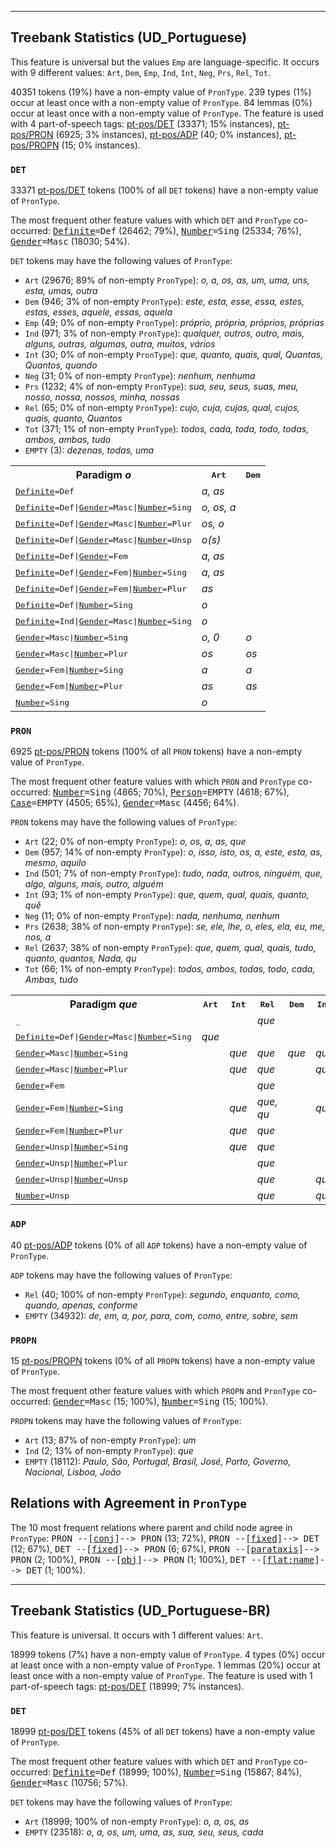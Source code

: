 

--------------------------------------------------------------------------------

## Treebank Statistics (UD_Portuguese)

This feature is universal but the values `Emp` are language-specific.
It occurs with 9 different values: `Art`, `Dem`, `Emp`, `Ind`, `Int`, `Neg`, `Prs`, `Rel`, `Tot`.

40351 tokens (19%) have a non-empty value of `PronType`.
239 types (1%) occur at least once with a non-empty value of `PronType`.
84 lemmas (0%) occur at least once with a non-empty value of `PronType`.
The feature is used with 4 part-of-speech tags: [pt-pos/DET]() (33371; 15% instances), [pt-pos/PRON]() (6925; 3% instances), [pt-pos/ADP]() (40; 0% instances), [pt-pos/PROPN]() (15; 0% instances).

### `DET`

33371 [pt-pos/DET]() tokens (100% of all `DET` tokens) have a non-empty value of `PronType`.

The most frequent other feature values with which `DET` and `PronType` co-occurred: <tt><a href="Definite.html">Definite</a>=Def</tt> (26462; 79%), <tt><a href="Number.html">Number</a>=Sing</tt> (25334; 76%), <tt><a href="Gender.html">Gender</a>=Masc</tt> (18030; 54%).

`DET` tokens may have the following values of `PronType`:

* `Art` (29676; 89% of non-empty `PronType`): <em>o, a, os, as, um, uma, uns, esta, umas, outra</em>
* `Dem` (946; 3% of non-empty `PronType`): <em>este, esta, esse, essa, estes, estas, esses, aquele, essas, aquela</em>
* `Emp` (49; 0% of non-empty `PronType`): <em>próprio, própria, próprios, próprias</em>
* `Ind` (971; 3% of non-empty `PronType`): <em>qualquer, outros, outro, mais, alguns, outras, algumas, outra, muitos, vários</em>
* `Int` (30; 0% of non-empty `PronType`): <em>que, quanto, quais, qual, Quantas, Quantos, quando</em>
* `Neg` (31; 0% of non-empty `PronType`): <em>nenhum, nenhuma</em>
* `Prs` (1232; 4% of non-empty `PronType`): <em>sua, seu, seus, suas, meu, nosso, nossa, nossos, minha, nossas</em>
* `Rel` (65; 0% of non-empty `PronType`): <em>cujo, cuja, cujas, qual, cujos, quais, quanto, Quantos</em>
* `Tot` (371; 1% of non-empty `PronType`): <em>todos, cada, toda, todo, todas, ambos, ambas, tudo</em>
* `EMPTY` (3): <em>dezenas, todas, uma</em>

<table>
  <tr><th>Paradigm <i>o</i></th><th><tt>Art</tt></th><th><tt>Dem</tt></th></tr>
  <tr><td><tt><a href="Definite.html">Definite</a>=Def</tt></td><td><em>a, as</em></td><td></td></tr>
  <tr><td><tt><a href="Definite.html">Definite</a>=Def|<a href="Gender.html">Gender</a>=Masc|<a href="Number.html">Number</a>=Sing</tt></td><td><em>o, os, a</em></td><td></td></tr>
  <tr><td><tt><a href="Definite.html">Definite</a>=Def|<a href="Gender.html">Gender</a>=Masc|<a href="Number.html">Number</a>=Plur</tt></td><td><em>os, o</em></td><td></td></tr>
  <tr><td><tt><a href="Definite.html">Definite</a>=Def|<a href="Gender.html">Gender</a>=Masc|<a href="Number.html">Number</a>=Unsp</tt></td><td><em>o(s)</em></td><td></td></tr>
  <tr><td><tt><a href="Definite.html">Definite</a>=Def|<a href="Gender.html">Gender</a>=Fem</tt></td><td><em>a, as</em></td><td></td></tr>
  <tr><td><tt><a href="Definite.html">Definite</a>=Def|<a href="Gender.html">Gender</a>=Fem|<a href="Number.html">Number</a>=Sing</tt></td><td><em>a, as</em></td><td></td></tr>
  <tr><td><tt><a href="Definite.html">Definite</a>=Def|<a href="Gender.html">Gender</a>=Fem|<a href="Number.html">Number</a>=Plur</tt></td><td><em>as</em></td><td></td></tr>
  <tr><td><tt><a href="Definite.html">Definite</a>=Def|<a href="Number.html">Number</a>=Sing</tt></td><td><em>o</em></td><td></td></tr>
  <tr><td><tt><a href="Definite.html">Definite</a>=Ind|<a href="Gender.html">Gender</a>=Masc|<a href="Number.html">Number</a>=Sing</tt></td><td><em>o</em></td><td></td></tr>
  <tr><td><tt><a href="Gender.html">Gender</a>=Masc|<a href="Number.html">Number</a>=Sing</tt></td><td><em>o, 0</em></td><td><em>o</em></td></tr>
  <tr><td><tt><a href="Gender.html">Gender</a>=Masc|<a href="Number.html">Number</a>=Plur</tt></td><td><em>os</em></td><td><em>os</em></td></tr>
  <tr><td><tt><a href="Gender.html">Gender</a>=Fem|<a href="Number.html">Number</a>=Sing</tt></td><td><em>a</em></td><td><em>a</em></td></tr>
  <tr><td><tt><a href="Gender.html">Gender</a>=Fem|<a href="Number.html">Number</a>=Plur</tt></td><td><em>as</em></td><td><em>as</em></td></tr>
  <tr><td><tt><a href="Number.html">Number</a>=Sing</tt></td><td><em>o</em></td><td></td></tr>
</table>

### `PRON`

6925 [pt-pos/PRON]() tokens (100% of all `PRON` tokens) have a non-empty value of `PronType`.

The most frequent other feature values with which `PRON` and `PronType` co-occurred: <tt><a href="Number.html">Number</a>=Sing</tt> (4865; 70%), <tt><a href="Person.html">Person</a>=EMPTY</tt> (4618; 67%), <tt><a href="Case.html">Case</a>=EMPTY</tt> (4505; 65%), <tt><a href="Gender.html">Gender</a>=Masc</tt> (4456; 64%).

`PRON` tokens may have the following values of `PronType`:

* `Art` (22; 0% of non-empty `PronType`): <em>o, os, a, as, que</em>
* `Dem` (957; 14% of non-empty `PronType`): <em>o, isso, isto, os, a, este, esta, as, mesmo, aquilo</em>
* `Ind` (501; 7% of non-empty `PronType`): <em>tudo, nada, outros, ninguém, que, algo, alguns, mais, outro, alguém</em>
* `Int` (93; 1% of non-empty `PronType`): <em>que, quem, qual, quais, quanto, quê</em>
* `Neg` (11; 0% of non-empty `PronType`): <em>nada, nenhuma, nenhum</em>
* `Prs` (2638; 38% of non-empty `PronType`): <em>se, ele, lhe, o, eles, ela, eu, me, nos, a</em>
* `Rel` (2637; 38% of non-empty `PronType`): <em>que, quem, qual, quais, tudo, quanto, quantos, Nada, qu</em>
* `Tot` (66; 1% of non-empty `PronType`): <em>todos, ambos, todas, todo, cada, Ambas, tudo</em>

<table>
  <tr><th>Paradigm <i>que</i></th><th><tt>Art</tt></th><th><tt>Int</tt></th><th><tt>Rel</tt></th><th><tt>Dem</tt></th><th><tt>Ind</tt></th></tr>
  <tr><td><tt>_</tt></td><td></td><td></td><td><em>que</em></td><td></td><td></td></tr>
  <tr><td><tt><a href="Definite.html">Definite</a>=Def|<a href="Gender.html">Gender</a>=Masc|<a href="Number.html">Number</a>=Sing</tt></td><td><em>que</em></td><td></td><td></td><td></td><td></td></tr>
  <tr><td><tt><a href="Gender.html">Gender</a>=Masc|<a href="Number.html">Number</a>=Sing</tt></td><td></td><td><em>que</em></td><td><em>que</em></td><td><em>que</em></td><td><em>que</em></td></tr>
  <tr><td><tt><a href="Gender.html">Gender</a>=Masc|<a href="Number.html">Number</a>=Plur</tt></td><td></td><td><em>que</em></td><td><em>que</em></td><td></td><td><em>que</em></td></tr>
  <tr><td><tt><a href="Gender.html">Gender</a>=Fem</tt></td><td></td><td></td><td><em>que</em></td><td></td><td></td></tr>
  <tr><td><tt><a href="Gender.html">Gender</a>=Fem|<a href="Number.html">Number</a>=Sing</tt></td><td></td><td><em>que</em></td><td><em>que, qu</em></td><td></td><td><em>que</em></td></tr>
  <tr><td><tt><a href="Gender.html">Gender</a>=Fem|<a href="Number.html">Number</a>=Plur</tt></td><td></td><td><em>que</em></td><td><em>que</em></td><td></td><td></td></tr>
  <tr><td><tt><a href="Gender.html">Gender</a>=Unsp|<a href="Number.html">Number</a>=Sing</tt></td><td></td><td><em>que</em></td><td><em>que</em></td><td></td><td></td></tr>
  <tr><td><tt><a href="Gender.html">Gender</a>=Unsp|<a href="Number.html">Number</a>=Plur</tt></td><td></td><td></td><td><em>que</em></td><td></td><td></td></tr>
  <tr><td><tt><a href="Gender.html">Gender</a>=Unsp|<a href="Number.html">Number</a>=Unsp</tt></td><td></td><td></td><td><em>que</em></td><td></td><td><em>que</em></td></tr>
  <tr><td><tt><a href="Number.html">Number</a>=Unsp</tt></td><td></td><td></td><td><em>que</em></td><td></td><td><em>que</em></td></tr>
</table>

### `ADP`

40 [pt-pos/ADP]() tokens (0% of all `ADP` tokens) have a non-empty value of `PronType`.

`ADP` tokens may have the following values of `PronType`:

* `Rel` (40; 100% of non-empty `PronType`): <em>segundo, enquanto, como, quando, apenas, conforme</em>
* `EMPTY` (34932): <em>de, em, a, por, para, com, como, entre, sobre, sem</em>

### `PROPN`

15 [pt-pos/PROPN]() tokens (0% of all `PROPN` tokens) have a non-empty value of `PronType`.

The most frequent other feature values with which `PROPN` and `PronType` co-occurred: <tt><a href="Gender.html">Gender</a>=Masc</tt> (15; 100%), <tt><a href="Number.html">Number</a>=Sing</tt> (15; 100%).

`PROPN` tokens may have the following values of `PronType`:

* `Art` (13; 87% of non-empty `PronType`): <em>um</em>
* `Ind` (2; 13% of non-empty `PronType`): <em>que</em>
* `EMPTY` (18112): <em>Paulo, São, Portugal, Brasil, José, Porto, Governo, Nacional, Lisboa, João</em>

## Relations with Agreement in `PronType`

The 10 most frequent relations where parent and child node agree in `PronType`:
<tt>PRON --[<a href="../dep/conj.html">conj</a>]--> PRON</tt> (13; 72%),
<tt>PRON --[<a href="../dep/fixed.html">fixed</a>]--> DET</tt> (12; 67%),
<tt>DET --[<a href="../dep/fixed.html">fixed</a>]--> PRON</tt> (6; 67%),
<tt>PRON --[<a href="../dep/parataxis.html">parataxis</a>]--> PRON</tt> (2; 100%),
<tt>PRON --[<a href="../dep/obj.html">obj</a>]--> PRON</tt> (1; 100%),
<tt>DET --[<a href="../dep/flat:name.html">flat:name</a>]--> DET</tt> (1; 100%).



--------------------------------------------------------------------------------

## Treebank Statistics (UD_Portuguese-BR)

This feature is universal.
It occurs with 1 different values: `Art`.

18999 tokens (7%) have a non-empty value of `PronType`.
4 types (0%) occur at least once with a non-empty value of `PronType`.
1 lemmas (20%) occur at least once with a non-empty value of `PronType`.
The feature is used with 1 part-of-speech tags: [pt-pos/DET]() (18999; 7% instances).

### `DET`

18999 [pt-pos/DET]() tokens (45% of all `DET` tokens) have a non-empty value of `PronType`.

The most frequent other feature values with which `DET` and `PronType` co-occurred: <tt><a href="Definite.html">Definite</a>=Def</tt> (18999; 100%), <tt><a href="Number.html">Number</a>=Sing</tt> (15867; 84%), <tt><a href="Gender.html">Gender</a>=Masc</tt> (10756; 57%).

`DET` tokens may have the following values of `PronType`:

* `Art` (18999; 100% of non-empty `PronType`): <em>o, a, os, as</em>
* `EMPTY` (23518): <em>o, a, os, um, uma, as, sua, seu, seus, cada</em>

